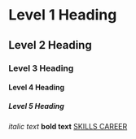 <!-- ...........1st Example............. -->
# Level 1 Heading
## Level 2 Heading
### Level 3 Heading
#### Level 4 Heading
##### Level 5 Heading

*italic text*
**bold text**
[SKILLS CAREER](https://skills-career.com/)